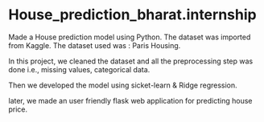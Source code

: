 # House_prediction_bharat.internship
Made a House prediction model using Python.
The dataset was imported from Kaggle.
The dataset used was : Paris Housing.

In this project, we cleaned the dataset and all the preprocessing step was done i.e., missing values, categorical data.

Then we developed the model using sicket-learn & Ridge regression.

later, we made an user friendly flask web application for predicting house price.

